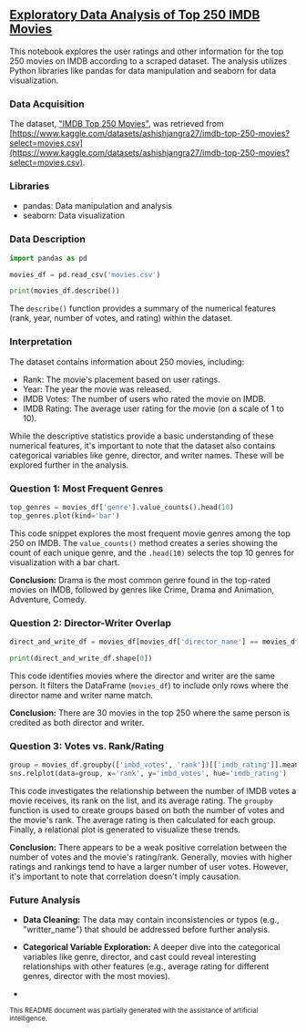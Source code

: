 ## [Exploratory Data Analysis of Top 250 IMDB Movies](./movies.ipynb)

This notebook explores the user ratings and other information for the top 250 movies on IMDB according to a scraped dataset. The analysis utilizes Python libraries like pandas for data manipulation and seaborn for data visualization.

### Data Acquisition

The dataset, ["IMDB Top 250 Movies"](./movies.csv), was retrieved from [https://www.kaggle.com/datasets/ashishjangra27/imdb-top-250-movies?select=movies.csv](https://www.kaggle.com/datasets/ashishjangra27/imdb-top-250-movies?select=movies.csv).

### Libraries

* pandas: Data manipulation and analysis 
* seaborn: Data visualization

### Data Description

```python
import pandas as pd

movies_df = pd.read_csv('movies.csv')

print(movies_df.describe())
```

The `describe()` function provides a summary of the numerical features (rank, year, number of votes, and rating) within the dataset.

### Interpretation

The dataset contains information about 250 movies, including:

* Rank: The movie's placement based on user ratings. 
* Year: The year the movie was released.
* IMDB Votes: The number of users who rated the movie on IMDB.
* IMDB Rating: The average user rating for the movie (on a scale of 1 to 10).

While the descriptive statistics provide a basic understanding of these numerical features, it's important to note that the dataset also contains categorical variables like genre, director, and writer names. These will be explored further in the analysis.

### Question 1: Most Frequent Genres

```python
top_genres = movies_df['genre'].value_counts().head(10)
top_genres.plot(kind='bar')
```

This code snippet explores the most frequent movie genres among the top 250 on IMDB. The `value_counts()` method creates a series showing the count of each unique genre, and the `.head(10)` selects the top 10 genres for visualization with a bar chart.

**Conclusion:** Drama is the most common genre found in the top-rated movies on IMDB, followed by genres like Crime, Drama and Animation, Adventure, Comedy.

### Question 2: Director-Writer Overlap

```python
direct_and_write_df = movies_df[movies_df['director_name'] == movies_df['writter_name']]

print(direct_and_write_df.shape[0])
```

This code identifies movies where the director and writer are the same person. It filters the DataFrame (`movies_df`) to include only rows where the director name and writer name match.  

**Conclusion:**  There are 30 movies in the top 250 where the same person is credited as both director and writer.

### Question 3: Votes vs. Rank/Rating

```python
group = movies_df.groupby(['imbd_votes', 'rank'])[['imdb_rating']].mean()
sns.relplot(data=group, x='rank', y='imbd_votes', hue='imdb_rating')
```

This code investigates the relationship between the number of IMDB votes a movie receives, its rank on the list, and its average rating. The `groupby` function is used to create groups based on both the number of votes and the movie's rank. The average rating is then calculated for each group. Finally, a relational plot is generated to visualize these trends.

**Conclusion:** There appears to be a weak positive correlation between the number of votes and the movie's rating/rank. Generally, movies with higher ratings and rankings tend to have a larger number of user votes. However, it's important to note that correlation doesn't imply causation. 

### Future Analysis

* **Data Cleaning:** The data may contain inconsistencies or typos (e.g., "writter_name") that should be addressed before further analysis.

* **Categorical Variable Exploration:**  A deeper dive into the categorical variables like genre, director, and cast could reveal interesting relationships with other features (e.g., average rating for different genres, director with the most movies).
* 

<sub> 
This README document was partially generated with the assistance of artificial intelligence.
</sub>
